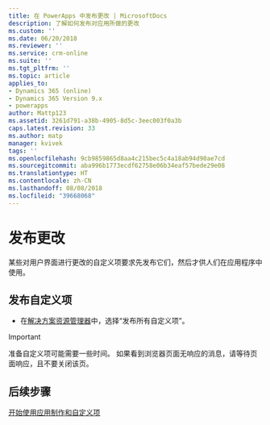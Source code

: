 ```yaml
---
title: 在 PowerApps 中发布更改 | MicrosoftDocs
description: 了解如何发布对应用所做的更改
ms.custom: ''
ms.date: 06/20/2018
ms.reviewer: ''
ms.service: crm-online
ms.suite: ''
ms.tgt_pltfrm: ''
ms.topic: article
applies_to:
- Dynamics 365 (online)
- Dynamics 365 Version 9.x
- powerapps
author: Mattp123
ms.assetid: 3261d791-a38b-4905-8d5c-3eec003f0a3b
caps.latest.revision: 33
ms.author: matp
manager: kvivek
tags: ''
ms.openlocfilehash: 9cb9859865d8aa4c215bec5c4a18ab94d90ae7cd
ms.sourcegitcommit: aba996b1773ecdf62758e06b34eaf57bede29e08
ms.translationtype: HT
ms.contentlocale: zh-CN
ms.lasthandoff: 08/08/2018
ms.locfileid: "39668068"
---
```

# <a name="publish-changes"></a>发布更改 

 某些对用户界面进行更改的自定义项要求先发布它们，然后才供人们在应用程序中使用。 
 
## <a name="publish-your-customizations"></a>发布自定义项

- 在[解决方案资源管理器](../model-driven-apps/advanced-navigation.md#solution-explorer)中，选择“发布所有自定义项”。  
  
> [!IMPORTANT]
>  准备自定义项可能需要一些时间。 如果看到浏览器页面无响应的消息，请等待页面响应，且不要关闭该页。  

## <a name="next-steps"></a>后续步骤
[开始使用应用制作和自定义项](../model-driven-apps/getting-started-customization.md)